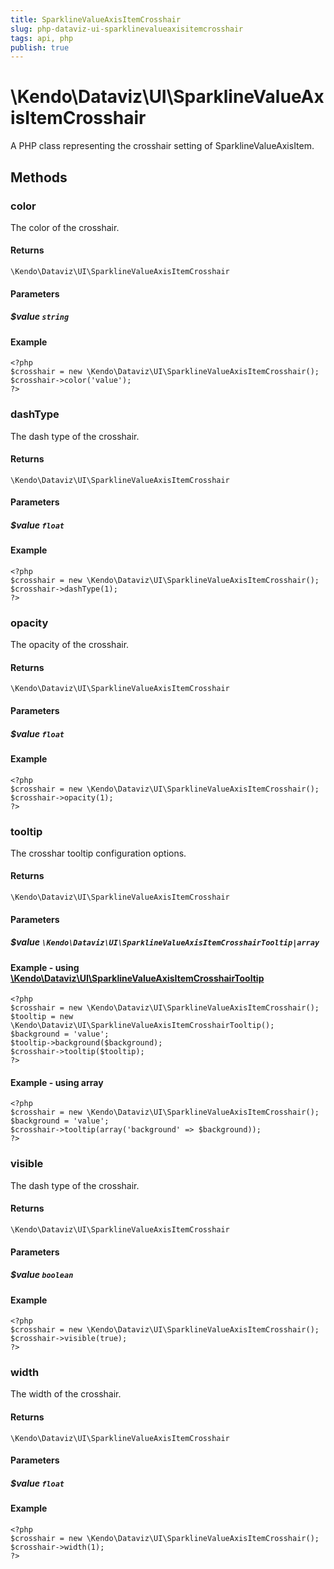 ```yaml
---
title: SparklineValueAxisItemCrosshair
slug: php-dataviz-ui-sparklinevalueaxisitemcrosshair
tags: api, php
publish: true
---
```


# \Kendo\Dataviz\UI\SparklineValueAxisItemCrosshair

A PHP class representing the crosshair setting of SparklineValueAxisItem.


## Methods

### color
The color of the crosshair.

#### Returns
`\Kendo\Dataviz\UI\SparklineValueAxisItemCrosshair`

#### Parameters

##### $value `string`



#### Example 
    <?php
    $crosshair = new \Kendo\Dataviz\UI\SparklineValueAxisItemCrosshair();
    $crosshair->color('value');
    ?>

### dashType
The dash type of the crosshair.

#### Returns
`\Kendo\Dataviz\UI\SparklineValueAxisItemCrosshair`

#### Parameters

##### $value `float`



#### Example 
    <?php
    $crosshair = new \Kendo\Dataviz\UI\SparklineValueAxisItemCrosshair();
    $crosshair->dashType(1);
    ?>

### opacity
The opacity of the crosshair.

#### Returns
`\Kendo\Dataviz\UI\SparklineValueAxisItemCrosshair`

#### Parameters

##### $value `float`



#### Example 
    <?php
    $crosshair = new \Kendo\Dataviz\UI\SparklineValueAxisItemCrosshair();
    $crosshair->opacity(1);
    ?>

### tooltip

The crosshar tooltip configuration options.

#### Returns
`\Kendo\Dataviz\UI\SparklineValueAxisItemCrosshair`

#### Parameters

##### $value `\Kendo\Dataviz\UI\SparklineValueAxisItemCrosshairTooltip|array`


#### Example - using [\Kendo\Dataviz\UI\SparklineValueAxisItemCrosshairTooltip](/kendo-ui/api/wrappers/php/Kendo/Dataviz/UI/SparklineValueAxisItemCrosshairTooltip)
    <?php
    $crosshair = new \Kendo\Dataviz\UI\SparklineValueAxisItemCrosshair();
    $tooltip = new \Kendo\Dataviz\UI\SparklineValueAxisItemCrosshairTooltip();
    $background = 'value';
    $tooltip->background($background);
    $crosshair->tooltip($tooltip);
    ?>

#### Example - using array

    <?php
    $crosshair = new \Kendo\Dataviz\UI\SparklineValueAxisItemCrosshair();
    $background = 'value';
    $crosshair->tooltip(array('background' => $background));
    ?>

### visible
The dash type of the crosshair.

#### Returns
`\Kendo\Dataviz\UI\SparklineValueAxisItemCrosshair`

#### Parameters

##### $value `boolean`



#### Example 
    <?php
    $crosshair = new \Kendo\Dataviz\UI\SparklineValueAxisItemCrosshair();
    $crosshair->visible(true);
    ?>

### width
The width of the crosshair.

#### Returns
`\Kendo\Dataviz\UI\SparklineValueAxisItemCrosshair`

#### Parameters

##### $value `float`



#### Example 
    <?php
    $crosshair = new \Kendo\Dataviz\UI\SparklineValueAxisItemCrosshair();
    $crosshair->width(1);
    ?>

